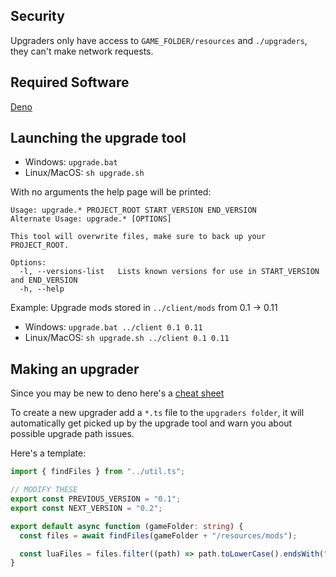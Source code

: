 ## Security

Upgraders only have access to `GAME_FOLDER/resources` and `./upgraders`, they can't make network requests.

## Required Software

[Deno](https://deno.land/#installation)

## Launching the upgrade tool

- Windows: `upgrade.bat`
- Linux/MacOS: `sh upgrade.sh`

With no arguments the help page will be printed:

```
Usage: upgrade.* PROJECT_ROOT START_VERSION END_VERSION
Alternate Usage: upgrade.* [OPTIONS]

This tool will overwrite files, make sure to back up your PROJECT_ROOT.

Options:
  -l, --versions-list   Lists known versions for use in START_VERSION and END_VERSION
  -h, --help
```

Example: Upgrade mods stored in `../client/mods` from 0.1 -> 0.11

- Windows: `upgrade.bat ../client 0.1 0.11`
- Linux/MacOS: `sh upgrade.sh ../client 0.1 0.11`

## Making an upgrader

Since you may be new to deno here's a [cheat sheet](https://droces.github.io/Deno-Cheat-Sheet/)

To create a new upgrader add a `*.ts` file to the `upgraders folder`, it will automatically get picked up by the upgrade tool and warn you about possible upgrade path issues.

Here's a template:

```ts
import { findFiles } from "../util.ts";

// MODIFY THESE
export const PREVIOUS_VERSION = "0.1";
export const NEXT_VERSION = "0.2";

export default async function (gameFolder: string) {
  const files = await findFiles(gameFolder + "/resources/mods");

  const luaFiles = files.filter((path) => path.toLowerCase().endsWith(".lua"));
}
```

